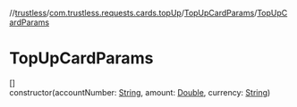 //[trustless](../../../index.md)/[com.trustless.requests.cards.topUp](../index.md)/[TopUpCardParams](index.md)/[TopUpCardParams](-top-up-card-params.md)

# TopUpCardParams

[]\
constructor(accountNumber: [String](https://kotlinlang.org/api/latest/jvm/stdlib/kotlin/-string/index.html), amount: [Double](https://kotlinlang.org/api/latest/jvm/stdlib/kotlin/-double/index.html), currency: [String](https://kotlinlang.org/api/latest/jvm/stdlib/kotlin/-string/index.html))
